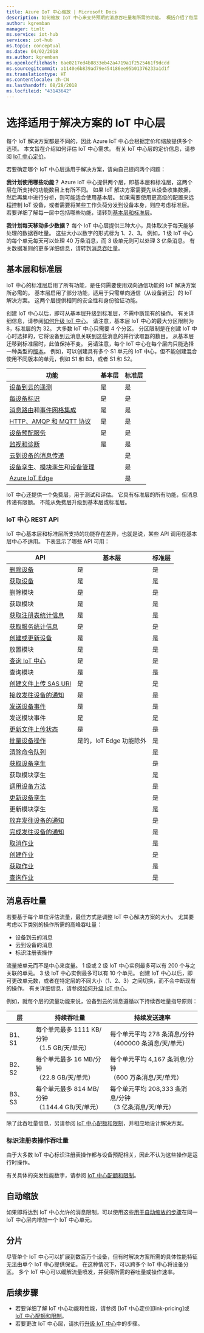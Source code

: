 ```yaml
---
title: Azure IoT 中心缩放 | Microsoft Docs
description: 如何缩放 IoT 中心来支持预期的消息吞吐量和所需的功能。 概括介绍了每层支持的吞吐量和分片选项。
author: kgremban
manager: timlt
ms.service: iot-hub
services: iot-hub
ms.topic: conceptual
ms.date: 04/02/2018
ms.author: kgremban
ms.openlocfilehash: 6ae0217ed4b8833eb42a4719a1f2525461f9dcdd
ms.sourcegitcommit: a1140e6b839ad79e454186ee95b01376233a1d1f
ms.translationtype: HT
ms.contentlocale: zh-CN
ms.lasthandoff: 08/28/2018
ms.locfileid: "43143642"
---
```

# <a name="choose-the-right-iot-hub-tier-for-your-solution"></a>选择适用于解决方案的 IoT 中心层

每个 IoT 解决方案都是不同的，因此 Azure IoT 中心会根据定价和缩放提供多个选项。 本文旨在介绍如何评估 IoT 中心需求。 有关 IoT 中心层的定价信息，请参阅 [IoT 中心定价](https://azure.microsoft.com/pricing/details/iot-hub)。 

若要确定哪个 IoT 中心层适用于解决方案，请向自己提问两个问题：

**我计划使用哪些功能？**
Azure IoT 中心提供两个层，即基本层和标准层，这两个层在所支持的功能数目上有所不同。 如果 IoT 解决方案需要先从设备收集数据，然后再集中进行分析，则可能适合使用基本层。 如果需要使用更高级的配置来远程控制 IoT 设备，或者需要将某些工作负荷分发到设备本身，则应考虑标准层。 若要详细了解每一层中包括哪些功能，请转到[基本层和标准层](#basic-and-standard-tiers)。

**我计划每天移动多少数据？**
每个 IoT 中心层提供三种大小，具体取决于每天能够处理的数据吞吐量。 这些大小以数字的形式标为 1、2、3。 例如，1 级 IoT 中心的每个单元每天可以处理 40 万条消息，而 3 级单元则可以处理 3 亿条消息。 有关数据准则的更多详细信息，请转到[消息吞吐量](#message-throughput)。

## <a name="basic-and-standard-tiers"></a>基本层和标准层

IoT 中心的标准层启用了所有功能，是任何需要使用双向通信功能的 IoT 解决方案所必需的。 基本层启用了部分功能，适用于只需单向通信（从设备到云）的 IoT 解决方案。 这两个层提供相同的安全性和身份验证功能。

创建 IoT 中心以后，即可从基本层升级到标准层，不需中断现有的操作。 有关详细信息，请参阅[如何升级 IoT 中心](iot-hub-upgrade.md)。 请注意，基本层 IoT 中心的最大分区限制为 8，标准层的为 32。 大多数 IoT 中心只需要 4 个分区。 分区限制是在创建 IoT 中心时选择的，它将设备到云消息关联到这些消息的并行读取器的数目。 从基本层迁移到标准层时，此值保持不变。 另请注意，每个 IoT 中心在每个层内只能选择一种类型的[版本](https://azure.microsoft.com/pricing/details/iot-hub/)。 例如，可以创建具有多个 S1 单元的 IoT 中心，但不能创建混合使用不同版本的单元，例如 S1 和 B3，或者 S1 和 S2。

| 功能 | 基本层 | 标准层 |
| ---------- | ---------- | ------------- |
| [设备到云的遥测](iot-hub-devguide-messaging.md) | 是 | 是 |
| [每设备标识](iot-hub-devguide-identity-registry.md) | 是 | 是 |
| [消息路由](iot-hub-devguide-messages-read-custom.md)和[事件网格集成](iot-hub-event-grid.md) | 是 | 是 |
| [HTTP、AMQP 和 MQTT 协议](iot-hub-devguide-protocols.md) | 是 | 是 |
| [设备预配服务](../iot-dps/about-iot-dps.md) | 是 | 是 |
| [监视和诊断](iot-hub-monitor-resource-health.md) | 是 | 是 |
| [云到设备的消息传递](iot-hub-devguide-c2d-guidance.md) |   | 是 |
| [设备孪生](iot-hub-devguide-device-twins.md)、[模块孪生](iot-hub-devguide-module-twins.md)和[设备管理](iot-hub-device-management-overview.md) |   | 是 |
| [Azure IoT Edge](../iot-edge/about-iot-edge.md) |   | 是 |

IoT 中心还提供一个免费层，用于测试和评估。 它具有标准层的所有功能，但消息传递有限额。 不能从免费层升级到基本层或标准层。 

### <a name="iot-hub-rest-apis"></a>IoT 中心 REST API

IoT 中心基本层和标准层所支持的功能存在差异，也就是说，某些 API 调用在基本层中心不适用。 下表显示了哪些 API 可用： 

| API | 基本层 | 标准层 |
| --- | ---------- | ------------- |
| [删除设备](https://docs.microsoft.com/rest/api/iothub/service/deletedevice) | 是 | 是 |
| [获取设备](https://docs.microsoft.com/rest/api/iothub/service/getdevice) | 是 | 是 |
| 删除模块 | 是 | 是 |
| 获取模块 | 是 | 是 |
| [获取注册表统计信息](https://docs.microsoft.com/rest/api/iothub/service/getdeviceregistrystatistics) | 是 | 是 |
| [获取服务统计信息](https://docs.microsoft.com/rest/api/iothub/service/getservicestatistics) | 是 | 是 |
| [创建或更新设备](https://docs.microsoft.com/rest/api/iothub/service/createorupdatedevice) | 是 | 是 |
| 放置模块 | 是 | 是 |
| [查询 IoT 中心](https://docs.microsoft.com/rest/api/iothub/service/queryiothub) | 是 | 是 |
| 查询模块 | 是 | 是 |
| [创建文件上传 SAS URI](https://docs.microsoft.com/rest/api/iothub/device/createfileuploadsasuri) | 是 | 是 |
| [接收发往设备的通知](https://docs.microsoft.com/rest/api/iothub/device/receivedeviceboundnotification) | 是 | 是 |
| [发送设备事件](https://docs.microsoft.com/rest/api/iothub/device/senddeviceevent) | 是 | 是 |
| 发送模块事件 | 是 | 是 |
| [更新文件上传状态](https://docs.microsoft.com/rest/api/iothub/device/updatefileuploadstatus) | 是 | 是 |
| [批量设备操作](https://docs.microsoft.com/rest/api/iot-dps/deviceenrollment/bulkoperation) | 是的，IoT Edge 功能除外 | 是 | 
| [清除命令队列](https://docs.microsoft.com/rest/api/iothub/service/purgecommandqueue) |   | 是 |
| [获取设备孪生](https://docs.microsoft.com/rest/api/iothub/service/gettwin) |   | 是 |
| 获取模块孪生 |   | 是 |
| [调用设备方法](https://docs.microsoft.com/rest/api/iothub/service/invokedevicemethod) |   | 是 |
| [更新设备孪生](https://docs.microsoft.com/rest/api/iothub/service/updatetwin) |   | 是 | 
| 更新模块孪生 |   | 是 | 
| [放弃发往设备的通知](https://docs.microsoft.com/rest/api/iothub/device/abandondeviceboundnotification) |   | 是 |
| [完成发往设备的通知](https://docs.microsoft.com/rest/api/iothub/device/completedeviceboundnotification) |   | 是 |
| [取消作业](https://docs.microsoft.com/rest/api/iothub/service/canceljob) |   | 是 |
| [创建作业](https://docs.microsoft.com/rest/api/iothub/service/createjob) |   | 是 |
| [获取作业](https://docs.microsoft.com/rest/api/iothub/service/getjob) |   | 是 |
| [查询作业](https://docs.microsoft.com/rest/api/iothub/service/queryjobs) |   | 是 |

## <a name="message-throughput"></a>消息吞吐量

若要基于每个单位评估流量，最佳方式是调整 IoT 中心解决方案的大小。 尤其要考虑以下类别的操作所需的高峰吞吐量：

* 设备到云的消息
* 云到设备的消息
* 标识注册表操作

流量按单元而不是中心来度量。 1 级或 2 级 IoT 中心实例最多可以有 200 个与之关联的单元。 3 级 IoT 中心实例最多可以有 10 个单元。 创建 IoT 中心以后，即可更改单元数，或者在特定层的不同大小（1、2、3）之间切换，而不会中断现有的操作。 有关详细信息，请参阅[如何升级 IoT 中心](iot-hub-upgrade.md)。

例如，就每个层的流量功能来说，设备到云的消息遵循以下持续吞吐量指导原则：

| 层 | 持续吞吐量 | 持续发送速率 |
| --- | --- | --- |
| B1、S1 |每个单元最多 1111 KB/分钟<br/>（1.5 GB/天/单元） |每个单元平均 278 条消息/分钟<br/>（400000 条消息/天/单元） |
| B2、S2 |每个单元最多 16 MB/分钟<br/>（22.8 GB/天/单元） |每个单元平均 4,167 条消息/分钟<br/>（600 万条消息/天/单元） |
| B3、S3 |每个单元最多 814 MB/分钟<br/>（1144.4 GB/天/单元） |每个单元平均 208,333 条消息/分钟<br/>（3 亿条消息/天/单元） |

除了此吞吐量信息，另请参阅 [IoT 中心配额和限制][IoT Hub quotas and throttles]，并相应地设计解决方案。

### <a name="identity-registry-operation-throughput"></a>标识注册表操作吞吐量
由于大多数 IoT 中心标识注册表操作都与设备预配相关，因此不认为这些操作是运行时操作。

有关具体的突发性能数字，请参阅 [IoT 中心配额和限制][IoT Hub quotas and throttles]。

## <a name="auto-scale"></a>自动缩放
如果即将达到 IoT 中心允许的消息限制，可以使用这些[用于自动缩放的步骤](https://azure.microsoft.com/resources/samples/iot-hub-dotnet-autoscale/)在同一 IoT 中心层内增加一个 IoT 中心单元。

## <a name="sharding"></a>分片
尽管单个 IoT 中心可以扩展到数百万个设备，但有时解决方案所需的具体性能特征无法由单个 IoT 中心提供保证。 在这种情况下，可以跨多个 IoT 中心将设备分区。 多个 IoT 中心可以缓解流量喷发，并获得所需的吞吐量或操作速率。

## <a name="next-steps"></a>后续步骤

* 若要详细了解 IoT 中心功能和性能，请参阅 [IoT 中心定价][link-pricing]或 [IoT 中心配额和限制][IoT Hub quotas and throttles]。
* 若要更改 IoT 中心层，请执行[升级 IoT 中心](iot-hub-upgrade.md)中的步骤。

[lnk-pricing]: https://azure.microsoft.com/pricing/details/iot-hub
[IoT Hub quotas and throttles]: iot-hub-devguide-quotas-throttling.md

[lnk-devguide]: iot-hub-devguide.md
[lnk-iotedge]: ../iot-edge/tutorial-simulate-device-linux.md
